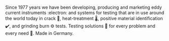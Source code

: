 Since 1977 years we have been developing, producing and marketing eddy current instruments :electron: and systems for testing that are in use around the world today in crack :put_litter_in_its_place:, heat-treatment :thermometer:, positive material identification :heavy_check_mark:, and grinding burn :gear: tests. Testing solutions :test_tube: for every problem and every need :toolbox:. Made in Germany.
